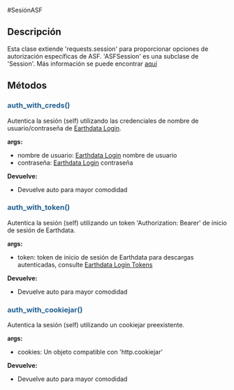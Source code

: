  #SesiónASF

## Descripción

Esta clase extiende 'requests.session' para proporcionar opciones de autorización específicas de ASF. 'ASFSession' es una subclase de 'Session'. Más información se puede encontrar [aquí](https://docs.python-requests.org/en/master/user/authentication/)



## Métodos

### <span style="color: #236192; tamaño de fuente: 20px;" >auth_with_creds()</span>

Autentica la sesión (self) utilizando las credenciales de nombre de usuario/contraseña de [Earthdata Login](https://urs.earthdata.nasa.gov/).

**args:**

- nombre de usuario: [Earthdata Login](https://urs.earthdata.nasa.gov/) nombre de usuario
- contraseña: [Earthdata Login](https://urs.earthdata.nasa.gov/) contraseña

**Devuelve:**

- Devuelve auto para mayor comodidad



### <span style="color: #236192; tamaño de fuente: 20px;" >auth_with_token()</span>

Autentica la sesión (self) utilizando un token 'Authorization: Bearer' de inicio de sesión de Earthdata.

**args:**

- token: token de inicio de sesión de Earthdata para descargas autenticadas, consulte [Earthdata Login Tokens](https://urs.earthdata.nasa.gov/user_tokens)

**Devuelve:**

- Devuelve auto para mayor comodidad



### <span style="color: #236192; tamaño de fuente: 20px;" >auth_with_cookiejar()</span>

Autentica la sesión (self) utilizando un cookiejar preexistente.

**args:**

- cookies: Un objeto compatible con 'http.cookiejar'

**Devuelve:**

- Devuelve auto para mayor comodidad
